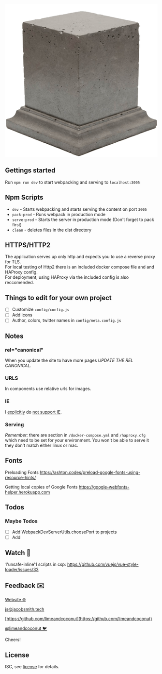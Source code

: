 ![A CSR vue project off of which to base your apps](/public/images/logo-full.png)

## Gettings started
Run `npm run dev` to start webpacking and serving to `localhost:3005`

## Npm Scripts
 - `dev` - Starts webpacking and starts serving the content on port `3005`
 - `pack:prod` - Runs webpack in production mode
 - `serve:prod` - Starts the server in production mode (Don't forget to pack first)
 - `clean` - deletes files in the dist directory

## HTTPS/HTTP2
The application serves up only http and expects you to use a reverse proxy for TLS.  
For local testing of Http2 there is an included docker compose file and and HAProxy config.  
For deployment, using HAProxy via the included config is also reccomended.  

## Things to edit for your own project
- [ ] Customize `config/config.js`  
- [ ] Add icons  
- [ ] Author, colors, twitter names in `config/meta.config.js`

## Notes
### rel="canonical"
When you update the site to have more pages *UPDATE THE REL CANONICAL.*

### URLS
In components use relative urls for images.

### IE
<!-- Replace with a blame link after this is pushed -->
I [explicitly](/package.json) do [not support IE](https://css-tricks.com/a-business-case-for-dropping-internet-explorer/). 

### Serving
*Remember:* there are section in `/docker-compose.yml` and `/haproxy.cfg` which need to be set for your environment. You won't be able to serve it they don't match either linux or mac.

## Fonts

Preloading Fonts
https://ashton.codes/preload-google-fonts-using-resource-hints/

Getting local copies of Google Fonts
https://google-webfonts-helper.herokuapp.com

## Todos

### Maybe Todos
- [ ] Add WebpackDevServerUtils.choosePort to projects
- [ ] Add <base>

## Watch 👀
1'unsafe-inline'1 scripts in csp: 
https://github.com/vuejs/vue-style-loader/issues/33


## Feedback ✉️

[Website 🌐](https://jacobsmith.tech)

[js@jacobsmith.tech](mailto:js@jacobsmith.tech)

[https://github.com/limeandcoconut](https://github.com/limeandcoconut)

[@limeandcoconut 🐦](https://twitter.com/limeandcoconut)

Cheers!

## License

ISC, see [license](/license) for details.
